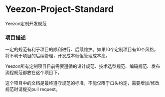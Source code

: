 # Yeezon-Project-Standard
Yeezon定制开发规范

### 项目描述
一定的规范有利于项目的顺利进行、后续维护。如果10个定制项目有10个风格，将不利于项目的后续管理，开发成本低但管理成本高。

Yeezon所有定制项目目前需要遵循的设计规范、技术选型规范、编码规范、发布流程规范都放在这个项目下。

这个项目中的文档是最终遵守规范的标准，不能仅限于口头约定，需要增加/修改规范时请提交pull request。


